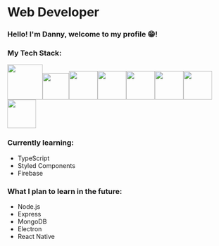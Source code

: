 # Web Developer

### Hello! I'm Danny, welcome to my profile :grin:!

### My Tech Stack:
<img src="https://github.com/coherencez/tech-logos/blob/master/html5.png" width="80"/><img src="https://github.com/coherencez/tech-logos/blob/master/css3.png" width="60"/><img src="https://github.com/coherencez/tech-logos/blob/master/jslogo.png" width="65"/><img src="https://github.com/coherencez/tech-logos/blob/master/react.png" width="65"/><img src="https://github.com/remojansen/logo.ts/blob/master/ts.png" width="65"/><img src="https://github.com/remojansen/logo.ts/blob/master/ts.png" width="65"/><img src="https://github.com/coherencez/tech-logos/blob/master/firebase.png" width="65"><img src="https://www.styled-components.com/atom.png" width="65"/>

### Currently learning:
- TypeScript
- Styled Components
- Firebase

### What I plan to learn in the future: 
- Node.js
- Express
- MongoDB
- Electron
- React Native

<!--
**dvaanc/dvaanc** is a ✨ _special_ ✨ repository because its `README.md` (this file) appears on your GitHub profile.

Here are some ideas to get you started:

- 🔭 I’m currently working on ...
- 🌱 I’m currently learning ...
- 👯 I’m looking to collaborate on ...
- 🤔 I’m looking for help with ...
- 💬 Ask me about ...
- 📫 How to reach me: ...
- 😄 Pronouns: ...
- ⚡ Fun fact: ...
-->
